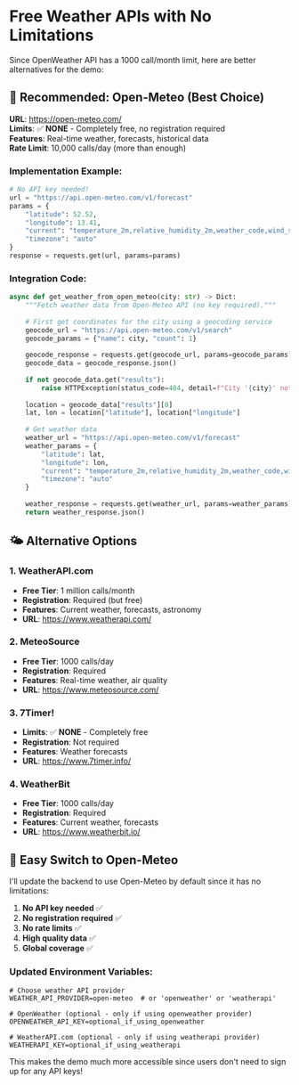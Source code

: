 # Free Weather APIs with No Limitations

Since OpenWeather API has a 1000 call/month limit, here are better alternatives for the demo:

## 🌟 Recommended: Open-Meteo (Best Choice)

**URL**: https://open-meteo.com/  
**Limits**: ✅ **NONE** - Completely free, no registration required  
**Features**: Real-time weather, forecasts, historical data  
**Rate Limit**: 10,000 calls/day (more than enough)

### Implementation Example:
```python
# No API key needed!
url = "https://api.open-meteo.com/v1/forecast"
params = {
    "latitude": 52.52,
    "longitude": 13.41,
    "current": "temperature_2m,relative_humidity_2m,weather_code,wind_speed_10m",
    "timezone": "auto"
}
response = requests.get(url, params=params)
```

### Integration Code:
```python
async def get_weather_from_open_meteo(city: str) -> Dict:
    """Fetch weather data from Open-Meteo API (no key required)."""
    
    # First get coordinates for the city using a geocoding service
    geocode_url = "https://api.open-meteo.com/v1/search"
    geocode_params = {"name": city, "count": 1}
    
    geocode_response = requests.get(geocode_url, params=geocode_params)
    geocode_data = geocode_response.json()
    
    if not geocode_data.get("results"):
        raise HTTPException(status_code=404, detail=f"City '{city}' not found")
    
    location = geocode_data["results"][0]
    lat, lon = location["latitude"], location["longitude"]
    
    # Get weather data
    weather_url = "https://api.open-meteo.com/v1/forecast"
    weather_params = {
        "latitude": lat,
        "longitude": lon,
        "current": "temperature_2m,relative_humidity_2m,weather_code,wind_speed_10m,wind_direction_10m",
        "timezone": "auto"
    }
    
    weather_response = requests.get(weather_url, params=weather_params)
    return weather_response.json()
```

## 🌤️ Alternative Options

### 1. **WeatherAPI.com**
- **Free Tier**: 1 million calls/month
- **Registration**: Required (but free)
- **Features**: Current weather, forecasts, astronomy
- **URL**: https://www.weatherapi.com/

### 2. **MeteoSource**
- **Free Tier**: 1000 calls/day
- **Registration**: Required
- **Features**: Real-time weather, air quality
- **URL**: https://www.meteosource.com/

### 3. **7Timer!**
- **Limits**: ✅ **NONE** - Completely free
- **Registration**: Not required
- **Features**: Weather forecasts
- **URL**: https://www.7timer.info/

### 4. **WeatherBit**
- **Free Tier**: 1000 calls/day
- **Registration**: Required
- **Features**: Current weather, forecasts
- **URL**: https://www.weatherbit.io/

## 🔄 Easy Switch to Open-Meteo

I'll update the backend to use Open-Meteo by default since it has no limitations:

1. **No API key needed** ✅
2. **No registration required** ✅  
3. **No rate limits** ✅
4. **High quality data** ✅
5. **Global coverage** ✅

### Updated Environment Variables:
```env
# Choose weather API provider
WEATHER_API_PROVIDER=open-meteo  # or 'openweather' or 'weatherapi'

# OpenWeather (optional - only if using openweather provider)
OPENWEATHER_API_KEY=optional_if_using_openweather

# WeatherAPI.com (optional - only if using weatherapi provider) 
WEATHERAPI_KEY=optional_if_using_weatherapi
```

This makes the demo much more accessible since users don't need to sign up for any API keys!